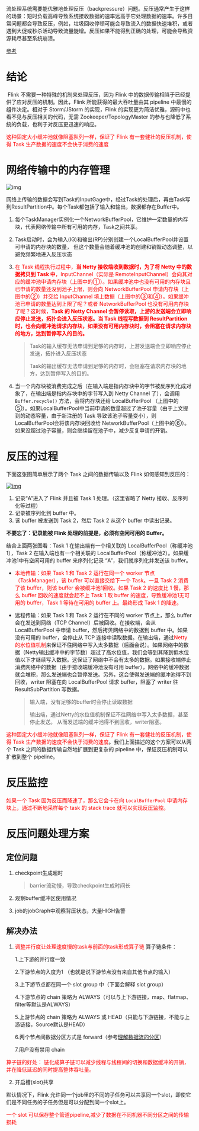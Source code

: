 ​    流处理系统需要能优雅地处理反压（backpressure）问题。反压通常产生于这样的场景：短时负载高峰导致系统接收数据的速率远高于它处理数据的速率。许多日常问题都会导致反压，例如，垃圾回收停顿可能会导致流入的数据快速堆积，或者遇到大促或秒杀活动导致流量陡增。反压如果不能得到正确的处理，可能会导致资源耗尽甚至系统崩溃。

[参考](http://wuchong.me/blog/2016/04/26/flink-internals-how-to-handle-backpressure/)

# 结论

​       Flink 不需要一种特殊的机制来处理反压，因为 Flink 中的数据传输相当于已经提供了应对反压的机制。因此，Flink 所能获得的最大吞吐量由其 pipeline 中最慢的组件决定。相对于 Storm/JStorm 的实现，Flink 的实现更为简洁优雅，源码中也看不见与反压相关的代码，无需 Zookeeper/TopologyMaster 的参与也降低了系统的负载，也利于对反压更迅速的响应。

<font color=red>这种固定大小缓冲池就像阻塞队列一样，保证了 Flink 有一套健壮的反压机制，使得 Task 生产数据的速度不会快于消费的速度</font>

# 网络传输中的内存管理

![img](https://piggo-picture.oss-cn-hangzhou.aliyuncs.com/TB14fLsHVXXXXXWXFXXXXXXXXXX.png)

网络上传输的数据会写到Task的InputGage中，经过Task的处理后，再由Task写到ResultPartition中。每个Task都包括了输入和输出，数据都存在Buffer中。 

1. 每个TaskManager实例化一个NetworkBufferPool，它维护一定数量的内存块，代表网络传输中所有可用的内存，Task之间共享。
2. Task启动时，会为输入(IG)和输出(RP)分别创建一个LocalBufferPool并设置可申请的内存块的数量， 但这个数量会随着缓冲池的创建和销毁动态调整，以避免频繁地进入反压状态
3. <font color=red>在 Task 线程执行过程中，**当 Netty 接收端收到数据时，为了将 Netty 中的数据拷贝到 Task 中**，InputChannel（实际是 RemoteInputChannel）会向其对应的缓冲池申请内存块（上图中的①）。如果缓冲池中也没有可用的内存块且已申请的数量还没到池子上限，则会向 NetworkBufferPool 申请内存块（上图中的②）并交给 InputChannel 填上数据（上图中的③和④）。如果缓冲池已申请的数量达到上限了呢？或者 NetworkBufferPool 也没有可用内存块了呢？这时候，**Task 的 Netty Channel 会暂停读取，上游的发送端会立即响应停止发送，拓扑会进入反压状态。当 Task 线程写数据到 ResultPartition 时，也会向缓冲池请求内存块，如果没有可用内存块时，会阻塞在请求内存块的地方，达到暂停写入的目的。**</font>

   > Task的输入缓存无法申请到足够的内存时，上游发送端会立即响应停止发送，拓扑进入反压状态
   >
   > Task的输出缓存无法申请到足够的内存时，会阻塞在请求内存块的地方，达到暂停写入的目的。
4. 当一个内存块被消费完成之后（在输入端是指内存块中的字节被反序列化成对象了，在输出端是指内存块中的字节写入到 Netty Channel 了），会调用 `Buffer.recycle()` 方法，会将内存块还给 LocalBufferPool （上图中的⑤）。如果LocalBufferPool中当前申请的数量超过了池子容量（由于上文提到的动态容量，由于新注册的 Task 导致该池子容量变小），则LocalBufferPool会将该内存块回收给 NetworkBufferPool（上图中的⑥）。如果没超过池子容量，则会继续留在池子中，减少反复申请的开销。

# 反压的过程

下面这张图简单展示了两个 Task 之间的数据传输以及 Flink 如何感知到反压的：

[![img](https://piggo-picture.oss-cn-hangzhou.aliyuncs.com/TB1rCIvJpXXXXcKXXXXXXXXXXXX.png)](http://img3.tbcdn.cn/5476e8b07b923/TB1rCIvJpXXXXcKXXXXXXXXXXXX)

1. 记录“A”进入了 Flink 并且被 Task 1 处理。（这里省略了 Netty 接收、反序列化等过程）
2. 记录被序列化到 buffer 中。
3. 该 buffer 被发送到 Task 2，然后 Task 2 从这个 buffer 中读出记录。

**不要忘了：记录能被 Flink 处理的前提是，必须有空闲可用的 Buffer。**

结合上面两张图看：Task 1 在输出端有一个相关联的 LocalBufferPool（称缓冲池1），Task 2 在输入端也有一个相关联的 LocalBufferPool（称缓冲池2）。如果缓冲池1中有空闲可用的 buffer 来序列化记录 “A”，我们就序列化并发送该 buffer。

- <font color=red>本地传输：如果 Task 1 和 Task 2 运行在同一个 worker 节点（TaskManager），该 buffer 可以直接交给下一个 Task。一旦 Task 2 消费了该 buffer，则该 buffer 会被缓冲池1回收。如果 Task 2 的速度比 1 慢，那么 buffer 回收的速度就会赶不上 Task 1 取 buffer 的速度，导致缓冲池1无可用的 buffer，Task 1 等待在可用的 buffer 上。最终形成 Task 1 的降速。</font>
- 远程传输：如果 Task 1 和 Task 2 运行在不同的 worker 节点上，那么 buffer 会在发送到网络（TCP Channel）后被回收。在接收端，会从 LocalBufferPool 中申请 buffer，然后拷贝网络中的数据到 buffer 中。如果没有可用的 buffer，会停止从 TCP 连接中读取数据。在输出端，通过<font color=red>Netty 的水位值机制</font>来保证不往网络中写入太多数据（后面会说）。如果网络中的数据（Netty输出缓冲中的字节数）超过了高水位值，我们会等到其降到低水位值以下才继续写入数据。这保证了网络中不会有太多的数据。如果接收端停止消费网络中的数据（由于接收端缓冲池没有可用 buffer），网络中的缓冲数据就会堆积，那么发送端也会暂停发送。另外，这会使得发送端的缓冲池得不到回收，writer 阻塞在向 LocalBufferPool 请求 buffer，阻塞了 writer 往 ResultSubPartition 写数据。

  > 输入端，没有足够的buffer时会停止读取数据
  >
  > 输出端，通过Netty的水位值机制保证不往网络中写入太多数据，甚至停止发送。 从而发送端的缓冲池得不到回收，writer阻塞。

<font color=red>这种固定大小缓冲池就像阻塞队列一样，保证了 Flink 有一套健壮的反压机制，使得 Task 生产数据的速度不会快于消费的速度</font>。我们上面描述的这个方案可以从两个 Task 之间的数据传输自然地扩展到更复杂的 pipeline 中，保证反压机制可以扩散到整个 pipeline。

# 反压监控

<font color=red>如果一个 Task 因为反压而降速了，那么它会卡在向 `LocalBufferPool` 申请内存块上，通过不断地采样每个 task 的 stack trace 就可以实现反压监控。</font>

# 反压问题处理方案

## 定位问题

1. checkpoint生成超时

   > barrier流动慢，导致checkpoint生成时间长

2. 观察buffer缓冲区使用情况

3. job的jobGraph中观察背压状态，大量HIGH告警

## 解决办法

1. <font color=red>调整并行度让处理速度慢的task与前面的task形成算子链</font>
   算子链条件：

   1.上下游的并行度一致

   2.下游节点的入度为1 （也就是说下游节点没有来自其他节点的输入）

   3.上下游节点都在同一个 slot group 中（下面会解释 slot group）

   4.下游节点的 chain 策略为 ALWAYS（可以与上下游链接，map、flatmap、filter等默认是ALWAYS）

   5.上游节点的 chain 策略为 ALWAYS 或 HEAD（只能与下游链接，不能与上游链接，Source默认是HEAD）

   6.两个节点间数据分区方式是 forward（参考[理解数据流的分区](https://links.jianshu.com/go?to=http%3A%2F%2Fwuchong.me%2Fblog%2F2016%2F05%2F09%2Fflink-internals-understanding-execution-resources%2F)）

   7.用户没有禁用 chain

<font color=red>算子链的好处： 链化成算子链可以减少线程与线程间的切换和数据缓冲的开销，并在降低延迟的同时提高整体吞吐量。</font>

2. 开启槽(slot)共享

默认情况下，Flink 允许同一个job里的不同的子任务可以共享同一个slot，即使它们是不同任务的子任务但是可以分配到同一个slot上。 

<font color=red>一个 slot 可以保存整个管道pipeline,减少了数据在不同机器不同分区之间的传输损耗</font>